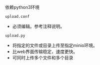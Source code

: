 依赖python3环境

`upload.conf`
- 必须编辑。参考注释说明。

`upload.py`
- 将指定的文件或目录上传至指定minio环境。
- 比web界面传输稳定，速度更快。  
- 可同时上传多个文件和多个目录
